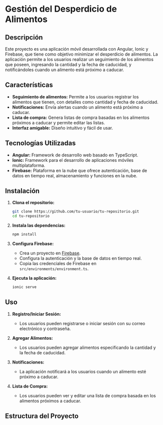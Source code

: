 # Gestión del Desperdicio de Alimentos

## Descripción

Este proyecto es una aplicación móvil desarrollada con Angular, Ionic y Firebase, que tiene como objetivo minimizar el desperdicio de alimentos. La aplicación permite a los usuarios realizar un seguimiento de los alimentos que poseen, ingresando la cantidad y la fecha de caducidad, y notificándoles cuando un alimento está próximo a caducar.

## Características

- **Seguimiento de alimentos:** Permite a los usuarios registrar los alimentos que tienen, con detalles como cantidad y fecha de caducidad.
- **Notificaciones:** Envía alertas cuando un alimento está próximo a caducar.
- **Lista de compra:** Genera listas de compra basadas en los alimentos próximos a caducar y permite editar las listas.
- **Interfaz amigable:** Diseño intuitivo y fácil de usar.

## Tecnologías Utilizadas

- **Angular:** Framework de desarrollo web basado en TypeScript.
- **Ionic:** Framework para el desarrollo de aplicaciones móviles multiplataforma.
- **Firebase:** Plataforma en la nube que ofrece autenticación, base de datos en tiempo real, almacenamiento y funciones en la nube.

## Instalación

1. **Clona el repositorio:**

    ```bash
    git clone https://github.com/tu-usuario/tu-repositorio.git
    cd tu-repositorio
    ```

2. **Instala las dependencias:**

    ```bash
    npm install
    ```

3. **Configura Firebase:**

    - Crea un proyecto en [Firebase](https://firebase.google.com/).
    - Configura la autenticación y la base de datos en tiempo real.
    - Copia las credenciales de Firebase en `src/environments/environment.ts`.

4. **Ejecuta la aplicación:**

    ```bash
    ionic serve
    ```

## Uso

1. **Registro/Iniciar Sesión:**
    - Los usuarios pueden registrarse o iniciar sesión con su correo electrónico y contraseña.

2. **Agregar Alimentos:**
    - Los usuarios pueden agregar alimentos especificando la cantidad y la fecha de caducidad.

3. **Notificaciones:**
    - La aplicación notificará a los usuarios cuando un alimento esté próximo a caducar.

4. **Lista de Compra:**
    - Los usuarios pueden ver y editar una lista de compra basada en los alimentos próximos a caducar.

## Estructura del Proyecto
